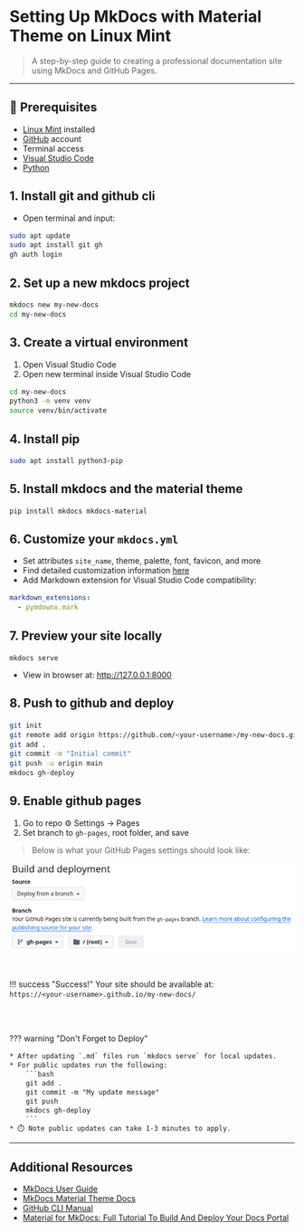 # Setting Up MkDocs with Material Theme on Linux Mint

> A step-by-step guide to creating a professional documentation site using MkDocs and GitHub Pages.

---

## 📝 Prerequisites

- [Linux Mint](https://linuxmint.com/download.php) installed 
- [GitHub](https://github.com/) account
- Terminal access
- [Visual Studio Code](https://code.visualstudio.com/download) 
- [Python](https://www.python.org/downloads/) 

## 1. Install git and github cli

* Open terminal and input:
```bash
sudo apt update   
sudo apt install git gh      
gh auth login
```

## 2. Set up a new mkdocs project

```bash
mkdocs new my-new-docs  
cd my-new-docs
```
 
## 3. Create a virtual environment

1. Open Visual Studio Code
2. Open new terminal inside Visual Studio Code
```bash
cd my-new-docs
python3 -m venv venv  
source venv/bin/activate
```

## 4. Install pip

```bash
sudo apt install python3-pip
``` 

## 5. Install mkdocs and the material theme

```bash
pip install mkdocs mkdocs-material
```

## 6. Customize your `mkdocs.yml`

* Set attributes `site_name`, theme, palette, font, favicon, and more
* Find detailed customization information [here](https://squidfunk.github.io/mkdocs-material/setup/)
* Add Markdown extension for Visual Studio Code compatibility:  

```yaml
markdown_extensions:
  - pymdownx.mark
```


## 7. Preview your site locally

`mkdocs serve`  
* View in browser at: http://127.0.0.1:8000

## 8. Push to github and deploy

```bash
git init
git remote add origin https://github.com/<your-username>/my-new-docs.git
git add .
git commit -m "Initial commit"
git push -u origin main
mkdocs gh-deploy
```

## 9. Enable github pages

1. Go to repo ⚙ Settings &rarr; Pages
2. Set branch to `gh-pages`, root folder, and save   
> Below is what your GitHub Pages settings should look like:

![GitHub Pages settings screenshot](assets/ghpages.png)

<br>

!!! success "Success!"
Your site should be available at:  
`https://<your-username>.github.io/my-new-docs/`

<br><br>

??? warning "Don't Forget to Deploy"

    * After updating `.md` files run `mkdocs serve` for local updates.
    * For public updates run the following: 
        ```bash  
        git add .  
        git commit -m "My update message"  
        git push  
        mkdocs gh-deploy
        ```
    * ⏱️ Note public updates can take 1-3 minutes to apply. 

---

## Additional Resources
- [MkDocs User Guide](https://www.mkdocs.org/user-guide/)
- [MkDocs Material Theme Docs](https://squidfunk.github.io/mkdocs-material/)
- [GitHub CLI Manual](https://cli.github.com/manual/)
- [Material for MkDocs: Full Tutorial To Build And Deploy Your Docs Portal](https://www.youtube.com/watch?v=xlABhbnNrfI&t=227s)